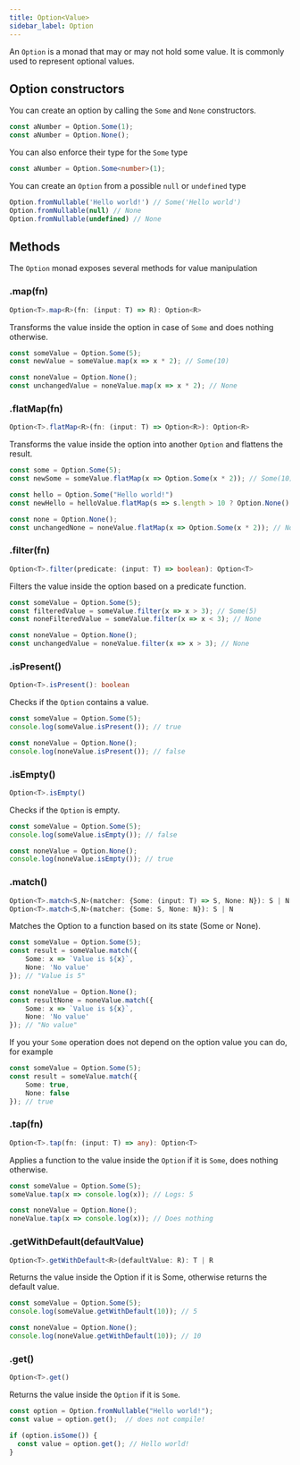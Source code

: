 ```yaml
---
title: Option<Value>
sidebar_label: Option
---
```


An `Option` is a monad that may or may not hold some value. It is commonly used to represent optional values.

## Option constructors

You can create an option by calling the `Some` and `None` constructors.
```ts title="Examples"
const aNumber = Option.Some(1);
const aNumber = Option.None();
```

You can also enforce their type for the `Some` type

```ts title="Example"
const aNumber = Option.Some<number>(1);
```

You can create an `Option` from a possible `null` or `undefined` type

```ts title="Examples"
Option.fromNullable('Hello world!') // Some('Hello world')
Option.fromNullable(null) // None
Option.fromNullable(undefined) // None
```

## Methods

The `Option` monad exposes several methods for value manipulation

### .map(fn)

```ts title="Signature"
Option<T>.map<R>(fn: (input: T) => R): Option<R>
```
Transforms the value inside the option in case of `Some` and does nothing otherwise.

```ts title="Examples"
const someValue = Option.Some(5);
const newValue = someValue.map(x => x * 2); // Some(10)

const noneValue = Option.None();
const unchangedValue = noneValue.map(x => x * 2); // None
```

### .flatMap(fn)

```ts title="Signature"
Option<T>.flatMap<R>(fn: (input: T) => Option<R>): Option<R>
```

Transforms the value inside the option into another `Option` and flattens the result.

```ts title="Examples"
const some = Option.Some(5);
const newSome = someValue.flatMap(x => Option.Some(x * 2)); // Some(10)

const hello = Option.Some("Hello world!")
const newHello = helloValue.flatMap(s => s.length > 10 ? Option.None() : Option.Some("") ) // None

const none = Option.None();
const unchangedNone = noneValue.flatMap(x => Option.Some(x * 2)); // None
```

### .filter(fn)

```ts title="Signature"
Option<T>.filter(predicate: (input: T) => boolean): Option<T>
```

Filters the value inside the option based on a predicate function.

```ts title="Examples"
const someValue = Option.Some(5);
const filteredValue = someValue.filter(x => x > 3); // Some(5)
const noneFilteredValue = someValue.filter(x => x < 3); // None

const noneValue = Option.None();
const unchangedValue = noneValue.filter(x => x > 3); // None
```

### .isPresent()
```ts title="Signature"
Option<T>.isPresent(): boolean
```

Checks if the `Option` contains a value.

```ts title="Examples"
const someValue = Option.Some(5);
console.log(someValue.isPresent()); // true

const noneValue = Option.None();
console.log(noneValue.isPresent()); // false
```

### .isEmpty()
```ts title="Signature"
Option<T>.isEmpty()
```

Checks if the `Option` is empty.

```ts title="Examples"
const someValue = Option.Some(5);
console.log(someValue.isEmpty()); // false

const noneValue = Option.None();
console.log(noneValue.isEmpty()); // true

```

### .match()

```ts title="Signature"
Option<T>.match<S,N>(matcher: {Some: (input: T) => S, None: N}): S | N
Option<T>.match<S,N>(matcher: {Some: S, None: N}): S | N
```
Matches the Option to a function based on its state (Some or None).

```ts title="Examples"
const someValue = Option.Some(5);
const result = someValue.match({
    Some: x => `Value is ${x}`,
    None: 'No value'
}); // "Value is 5"

const noneValue = Option.None();
const resultNone = noneValue.match({
    Some: x => `Value is ${x}`,
    None: 'No value'
}); // "No value"
```

If you your `Some` operation does not depend on the option value you can do, for example

```ts title="Example"
const someValue = Option.Some(5);
const result = someValue.match({
    Some: true,
    None: false
}); // true
```

### .tap(fn)

```ts title="Signature"
Option<T>.tap(fn: (input: T) => any): Option<T>
```

Applies a function to the value inside the `Option` if it is `Some`, does nothing otherwise.

```ts title="Examples"
const someValue = Option.Some(5);
someValue.tap(x => console.log(x)); // Logs: 5

const noneValue = Option.None();
noneValue.tap(x => console.log(x)); // Does nothing
```

### .getWithDefault(defaultValue)
```ts title="Signature"
Option<T>.getWithDefault<R>(defaultValue: R): T | R
```

Returns the value inside the Option if it is Some, otherwise returns the default value.

```ts title="Examples"
const someValue = Option.Some(5);
console.log(someValue.getWithDefault(10)); // 5

const noneValue = Option.None();
console.log(noneValue.getWithDefault(10)); // 10
```

### .get()
```ts title="Signature"
Option<T>.get()
```

Returns the value inside the `Option` if it is `Some`. 

```ts title="Examples
const option = Option.fromNullable("Hello world!");
const value = option.get();  // does not compile!

if (option.isSome()) {
  const value = option.get(); // Hello world!
}
```